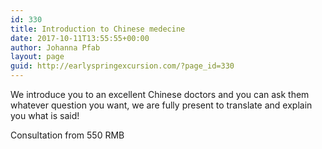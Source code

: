 ```yaml
---
id: 330
title: Introduction to Chinese medecine
date: 2017-10-11T13:55:55+00:00
author: Johanna Pfab
layout: page
guid: http://earlyspringexcursion.com/?page_id=330
---
```

We introduce you to an excellent Chinese doctors and you can ask them whatever question you want, we are fully present to translate and explain you what is said!

Consultation from 550 RMB